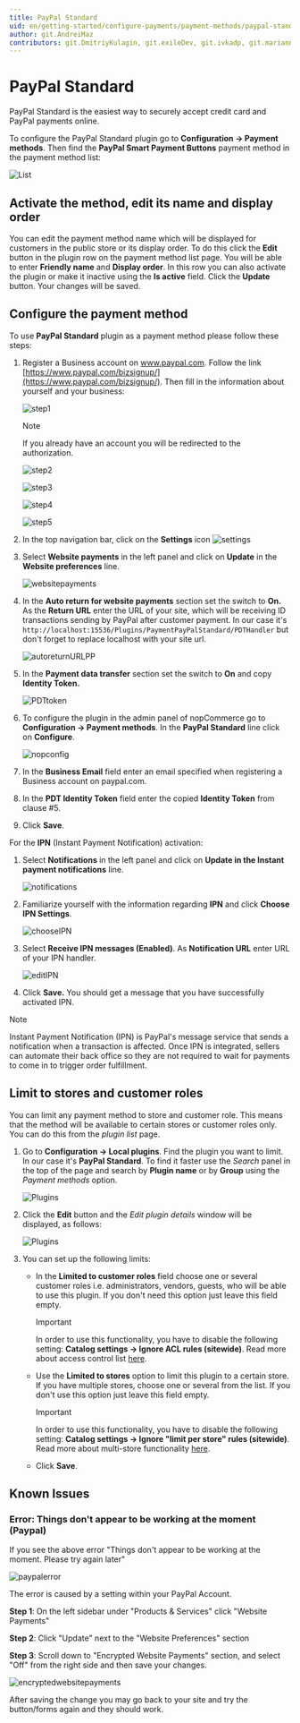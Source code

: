 ```yaml
---
title: PayPal Standard
uid: en/getting-started/configure-payments/payment-methods/paypal-standard
author: git.AndreiMaz
contributors: git.DmitriyKulagin, git.exileDev, git.ivkadp, git.mariannk
---
```


# PayPal Standard

PayPal Standard is the easiest way to securely accept credit card and PayPal payments online.

To configure the PayPal Standard plugin go to **Configuration → Payment methods**. Then find the **PayPal Smart Payment Buttons** payment method in the payment method list:

![List](_static/paypal-standard/list.jpg)

## Activate the method, edit its name and display order

You can edit the payment method name which will be displayed for customers in the public store or its display order. To do this click the **Edit** button in the plugin row on the payment method list page. You will be able to enter **Friendly name** and **Display order**. In this row you can also activate the plugin or make it inactive using the **Is active** field. Click the **Update** button. Your changes will be saved.

## Configure the payment method

To use **PayPal Standard** plugin as a payment method please follow these steps:

1. Register a Business account on www.paypal.com. Follow the link [https://www.paypal.com/bizsignup/](https://www.paypal.com/bizsignup/). Then fill in the information about yourself and your business:

    ![step1](_static/paypal-standard/signUp1step.png)

    > [!NOTE]
    >
    > If you already have an account you will be redirected to the authorization.

    ![step2](_static/paypal-standard/signUp2step.png)

    ![step3](_static/paypal-standard/signUp3step.png)

    ![step4](_static/paypal-standard/signUp4step.png)

    ![step5](_static/paypal-standard/signUp5step.png)

1. In the top navigation bar, click on the **Settings** icon ![settings](_static/paypal-standard/settings_icon.png)

1. Select **Website payments** in the left panel and click on **Update** in the **Website preferences** line.

    ![websitepayments](_static/paypal-standard/websitepaymentsppal.png)
1. In the **Auto return for website payments** section set the switch to **On.** As the **Return URL** enter the URL of your site, which will be receiving ID transactions sending by PayPal after customer payment. In our case it's `http://localhost:15536/Plugins/PaymentPayPalStandard/PDTHandler` but don't forget to replace localhost with your site url.

    ![autoreturnURLPP](_static/paypal-standard/autoreturnURLPP.png)
1. In the **Payment data transfer** section set the switch to **On** and copy **Identity Token.**

    ![PDTtoken](_static/paypal-standard/PDTtoken.png)
1. To configure the plugin in the admin panel of nopCommerce go to **Configuration  → Payment methods**. In the **PayPal Standard** line click on **Configure**.

   ![nopconfig](_static/paypal-standard/nopConfigPP.png)

1. In the **Business Email** field enter an email specified when registering a Business account on paypal.com.

1. In the **PDT Identity Token** field enter the copied **Identity Token** from clause #5.

1. Click **Save**.

For the **IPN** (Instant Payment Notification) activation:

1. Select **Notifications** in the left panel and click on **Update in the Instant payment notifications** line.

   ![notifications](_static/paypal-standard/notificationsPP.png)

1. Familiarize yourself with the information regarding **IPN** and click **Choose IPN Settings**.

   ![chooseIPN](_static/paypal-standard/chooseIPNSettings.png)

1. Select **Receive IPN messages (Enabled)**. As **Notification URL** enter URL of your IPN handler.

   ![editIPN](_static/paypal-standard/editIPN.png)

1. Click **Save.** You should get a message that you have successfully activated IPN.

> [!NOTE]
>
> Instant Payment Notification (IPN) is PayPal's message service that sends a notification when a transaction is affected. Once IPN is integrated, sellers can automate their back office so they are not required to wait for payments to come in to trigger order fulfillment.

## Limit to stores and customer roles

You can limit any payment method to store and customer role. This means that the method will be available to certain stores or customer roles only. You can do this from the *plugin list* page.

1. Go to **Configuration → Local plugins**. Find the plugin you want to limit. In our case it's **PayPal Standard**. To find it faster use the *Search* panel in the top of the page and search by **Plugin name** or by **Group** using the *Payment methods* option.

   ![Plugins](_static/paypal-standard/plugin.jpg)

1. Click the **Edit** button and the *Edit plugin details* window will be displayed, as follows:

   ![Plugins](_static/paypal-standard/edit.jpg)

1. You can set up the following limits:

   - In the **Limited to customer roles** field choose one or several customer roles i.e. administrators, vendors, guests, who will be able to use this plugin. If you don't need this option just leave this field empty.

     > [!IMPORTANT]
     >
     > In order to use this functionality, you have to disable the following setting: **Catalog settings → Ignore ACL rules (sitewide)**. Read more about access control list [here](xref:en/running-your-store/customer-management/access-control-list).

   - Use the **Limited to stores** option to limit this plugin to a certain store. If you have multiple stores, choose one or several from the list. If you don't use this option just leave this field empty.

     > [!IMPORTANT]
     >
     > In order to use this functionality, you have to disable the following setting: **Catalog settings → Ignore "limit per store" rules (sitewide)**. Read more about multi-store functionality [here](xref:en/getting-started/advanced-configuration/multi-store).

   - Click **Save**.

## Known Issues

### Error: Things don't appear to be working at the moment (Paypal)

If you see the above error "Things don't appear to be working at the moment. Please try again later"

![paypalerror](_static/paypal-standard/file-6jjW2AH7yT.png)

The error is caused by a setting within your PayPal Account.

**Step 1**: On the left sidebar under "Products & Services" click "Website Payments"

**Step 2**: Click "Update" next to the "Website Preferences" section

**Step 3**: Scroll down to "Encrypted Website Payments" section, and select "Off" from the right side and then save your changes.

![encryptedwebsitepayments](_static/paypal-standard/file-c2yKWw2xMN.png)

After saving the change you may go back to your site and try the button/forms again and they should work.
